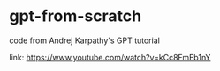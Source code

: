 # gpt-from-scratch
code from Andrej Karpathy's GPT tutorial 

link: https://www.youtube.com/watch?v=kCc8FmEb1nY
